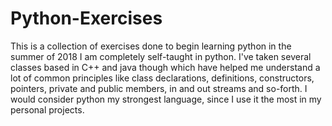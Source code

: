 # Python-Exercises
This is a collection of exercises done to begin learning python in the summer of 2018
I am completely self-taught in python. I've taken several classes based in C++ and java though which have helped me understand a lot of common principles like class declarations, definitions, constructors, pointers, private and public members, in and out streams and so-forth. I would consider python my strongest language, since I use it the most in my personal projects.
